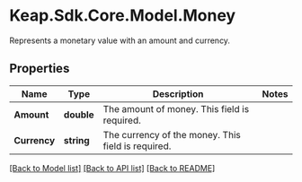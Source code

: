 # Keap.Sdk.Core.Model.Money
Represents a monetary value with an amount and currency.

## Properties

Name | Type | Description | Notes
------------ | ------------- | ------------- | -------------
**Amount** | **double** | The amount of money. This field is required. | 
**Currency** | **string** | The currency of the money. This field is required. | 

[[Back to Model list]](../README.md#documentation-for-models) [[Back to API list]](../README.md#documentation-for-api-endpoints) [[Back to README]](../README.md)

